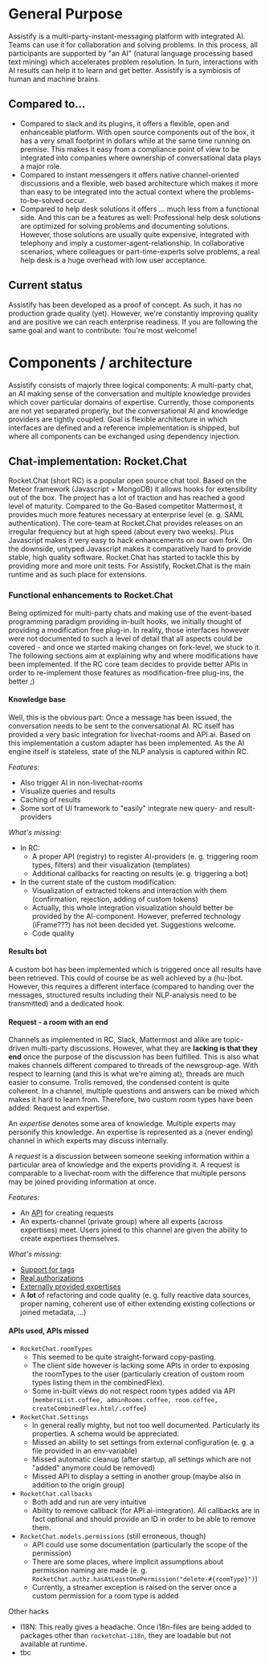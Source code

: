 # General Purpose
Assistify is a multi-party-instant-messaging platform with integrated AI. Teams can use it for collaboration and solving problems. In this process, all participants are supported by "an AI" (natural language processing based text mining) which accelerates problem resolution.
In turn, interactions with AI results can help it to learn and get better.
Assistify is a symbiosis of human and machine brains.

## Compared to...
* Compared to slack and its plugins, it offers a flexible, open and enhanceable platform. With open source components out of the box, it has a very small footprint in dollars while at the same time running on premise. This makes it easy from a compliance point of view to be integrated into companies where ownership of conversational data plays a major role.
* Compared to instant messengers it offers native channel-oriented discussions and a flexible, web based architecture which makes it more than easy to be integrated into the actual context where the problems-to-be-solved occur.
* Compared to help desk solutions it offers ... much less from a functional side. And this can be a features as well: Professional help desk solutions are optimized for solving problems and documenting solutions. However, those solutions are usually quite expensive, integrated with telephony and imply a customer-agent-relationship. In collaborative scenarios, where colleagues or part-time-experts solve problems, a real help desk is a huge overhead with low user acceptance.

## Current status
Assistify has been developed as a proof of concept. As such, it has no production grade quality (yet). However, we're constantly improving quality and are positive we can reach enterprise readiness. If you are following the same goal and want to contribute: You're most welcome!

# Components / architecture
Assistify consists of majorly three logical components: A multi-party chat, an AI making sense of the conversation and multiple knowledge provides which cover particular domains of expertise.
Currently, those components are not yet separated properly, but the conversational AI and knowledge providers are tightly coupled.
Goal is flexible architecture in which interfaces are defined and a reference implementation is shipped, but where all components can be exchanged using dependency injection.

## Chat-implementation: Rocket.Chat
Rocket.Chat (short RC) is a popular open source chat tool. Based on the Meteor framework (Javascript + MongoDB) it allows hooks for extensibility out of the box. The project has a lot of traction and has reached a good level of maturity. Compared to the Go-Based competitor Mattermost, it provides much more features necessary at enterprise level (e. g. SAML authentication). The core-team at Rocket.Chat provides releases on an irregular frequency but at high speed (about every two weeks). Plus Javascript makes it very easy to hack enhancements on our own fork. On the downside, untyped Javascript makes it comparatively hard to provide stable, high quality software. Rocket.Chat has started to tackle this by providing more and more unit tests.
For Assistify, Rocket.Chat is the main runtime and as such place for extensions.

### Functional enhancements to Rocket.Chat
Being optimized for multi-party chats and making use of the event-based programming paradigm providing in-built hooks, we initially thought of providing a modification free plug-in. In reality, those interfaces however were not documented to such a level of detail that all aspects could be covered - and once we started making changes on fork-level, we stuck to it. The following sections aim at explaining why and where modifications have been implemented. If the RC core team decides to provide better APIs in order to re-implement those features as modification-free plug-ins, the better ;)

#### Knowledge base
Well, this is the obvious part: Once a message has been issued, the conversation needs to be sent to the conversational AI.
RC itself has provided a very basic integration for livechat-rooms and API.ai. Based on this implementation a custom adapter has been implemented. As the AI engine itself is stateless, state of the NLP analysis is captured within RC.

_Features:_
* Also trigger AI in non-livechat-rooms
* Visualize queries and results
* Caching of results
* Some sort of UI framework to "easily" integrate new query- and result-providers

_What's missing:_
* In RC:
  * A proper API (registry) to register AI-providers (e. g. triggering room types, filters) and their visualization (templates)
  * Additional callbacks for reacting on results (e. g. triggering a bot)
* In the current state of the custom modification:
  * Visualization of extracted tokens and interaction with them (confirmation, rejection, adding of custom tokens)
  * Actually, this whole integration visualization should better be provided by the AI-component. However, preferred technology (iFrame???) has not been decided yet. Suggestions welcome.
  * Code quality

#### Results bot
A custom bot has been implemented which is triggered once all results have been retrieved. This could of course be as well achieved by a (hu-)bot. However, this requires a different interface (compared to handing over the messages, structured results including their NLP-analysis need to be transmitted) and a dedicated hook.

#### Request - a room with an end
Channels as implemented in RC, Slack, Mattermost and alike are topic-driven multi-party discussions. However, what they are **lacking is that they end** once the purpose of the discussion has been fulfilled.
This is also what makes channels different compared to threads of the newsgroup-age.
With respect to learning (and this is what we're aiming at), threads are much easier to consume. Trolls removed, the condensed content is quite coherent. In a channel, multiple questions and answers can be mixed which makes it hard to learn from.
Therefore, two custom room types have been added: Request and expertise.

An _expertise_ denotes some area of knowledge. Multiple experts may personify this knowledge. An expertise is represented as a (never ending) channel in which experts may discuss internally.

A _request_ is a discussion between someone seeking information within a particular area of knowledge and the experts providing it. A request is comparable to a livechat-room with the difference that multiple persons may be joined providing information at once.

_Features:_
* An [API](https://github.com/mrsimpson/Rocket.Chat/blob/master/packages/assistify-help-request/server/api.js#L116) for creating requests
* An experts-channel (private group) where all experts (across expertises) meet. Users joined to this channel are given the ability to create expertises themselves.

_What's missing:_
* [Support for tags](https://github.com/mrsimpson/Rocket.Chat/issues/12)
* [Real authorizations](https://github.com/mrsimpson/Rocket.Chat/issues/12)
* [Externally provided expertises](https://github.com/mrsimpson/Rocket.Chat/issues/13)
* A **lot** of refactoring and code quality (e. g. fully reactive data sources, proper naming, coherent use of either extending existing collections or joined metadata, ...)

#### APIs used, APIs missed
* `RocketChat.roomTypes`
  * This seemed to be quite straight-forward copy-pasting.
  * The client side however is lacking some APIs in order to exposing the roomTypes to the user (particularly creation of custom room types listing them in the combinedFlex).
  * Some in-built views do not respect room types added via API (`membersList.coffee, adminRooms.coffee, room.coffee, createCombinedFlex.html/.coffee`)
* `RocketChat.Settings`
  * In general really mighty, but not too well documented. Particularly its properties. A schema would be appreciated.
  * Missed an ability to set settings from external configuration (e. g. a file provided in an env-variable)
  * Missed automatic cleanup (after startup, all settings which are not "added" anymore could be removed)
  * Missed API to display a setting in another group (maybe also in addition to the origin group)
* `RocketChat.callbacks`
  * Both add and run are very intuitive
  * Ability to remove callback (for API.ai-integration). All callbacks are in fact optional and should provide an ID in order to be able to remove them.
* `RocketChat.models.permissions` (still erroneous, though)
  * API could use some documentation (particularly the scope of the permission)
  * There are some places, where implicit assumptions about permission naming are made (e. g. `RocketChat.authz.hasAtLeastOnePermission("delete-#{roomType}")`)
  * Currently, a streamer exception is raised on the server once a custom permission for a room type is added

Other hacks
* I18N: This really gives a headache. Once i18n-files are being added to packages other than `rocketchat-i18n`, they are loadable but not available at runtime.
* tbc
